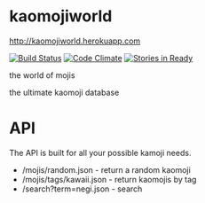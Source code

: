 kaomojiworld
============
http://kaomojiworld.herokuapp.com

[![Build Status](https://travis-ci.org/nikolas/kaomojiworld.png)](https://travis-ci.org/nikolas/kaomojiworld)
[![Code Climate](https://codeclimate.com/github/nikolas/kaomojiworld.png)](https://codeclimate.com/github/nikolas/kaomojiworld)
[![Stories in Ready](https://badge.waffle.io/nikolas/kaomojiworld.png?label=ready&title=Ready)](https://waffle.io/nikolas/kaomojiworld)

the world of mojis

the ultimate kaomoji database

API
===
The API is built for all your possible kamoji needs.

* /mojis/random.json      - return a random kaomoji
* /mojis/tags/kawaii.json - return kaomojis by tag
* /search?term=negi.json  - search
